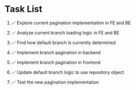 # Task List

1. ✅ Explore current pagination implementation in FE and BE

2. ✅ Analyze current branch loading logic in FE and BE

3. ✅ Find how default branch is currently determined

4. ✅ Implement branch pagination in backend

5. ✅ Implement branch pagination in frontend

6. ✅ Update default branch logic to use repository object

7. ✅ Test the new pagination implementation



